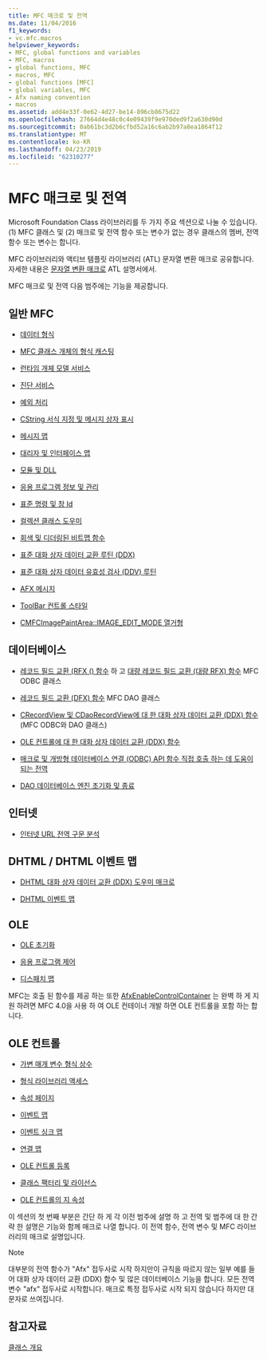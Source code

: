 ```yaml
---
title: MFC 매크로 및 전역
ms.date: 11/04/2016
f1_keywords:
- vc.mfc.macros
helpviewer_keywords:
- MFC, global functions and variables
- MFC, macros
- global functions, MFC
- macros, MFC
- global functions [MFC]
- global variables, MFC
- Afx naming convention
- macros
ms.assetid: add4e33f-0e62-4d27-be14-896cb8675d22
ms.openlocfilehash: 27664d4e48c0c4e09439f9e970ded9f2a630d90d
ms.sourcegitcommit: 0ab61bc3d2b6cfbd52a16c6ab2b97a8ea1864f12
ms.translationtype: MT
ms.contentlocale: ko-KR
ms.lasthandoff: 04/23/2019
ms.locfileid: "62310277"
---
```

# <a name="mfc-macros-and-globals"></a>MFC 매크로 및 전역

Microsoft Foundation Class 라이브러리를 두 가지 주요 섹션으로 나눌 수 있습니다. (1) MFC 클래스 및 (2) 매크로 및 전역 함수 또는 변수가 없는 경우 클래스의 멤버, 전역 함수 또는 변수는 합니다.

MFC 라이브러리와 액티브 템플릿 라이브러리 (ATL) 문자열 변환 매크로 공유합니다. 자세한 내용은 [문자열 변환 매크로](../../atl/reference/string-conversion-macros.md) ATL 설명서에서.

MFC 매크로 및 전역 다음 범주에는 기능을 제공합니다.

## <a name="general-mfc"></a>일반 MFC

- [데이터 형식](data-types-mfc.md)

- [MFC 클래스 개체의 형식 캐스팅](type-casting-of-mfc-class-objects.md)

- [런타임 개체 모델 서비스](run-time-object-model-services.md)

- [진단 서비스](diagnostic-services.md)

- [예외 처리](exception-processing.md)

- [CString 서식 지정 및 메시지 상자 표시](cstring-formatting-and-message-box-display.md)

- [메시지 맵](message-map-macros-mfc.md)

- [대리자 및 인터페이스 맵](delegate-and-interface-maps.md)

- [모듈 및 DLL](extension-dll-macros.md)

- [응용 프로그램 정보 및 관리](application-information-and-management.md)

- [표준 명령 및 창 Id](standard-command-and-window-ids.md)

- [컬렉션 클래스 도우미](collection-class-helpers.md)

- [회색 및 디더링된 비트맵 함수](gray-and-dithered-bitmap-functions.md)

- [표준 대화 상자 데이터 교환 루틴 (DDX)](standard-dialog-data-exchange-routines.md)

- [표준 대화 상자 데이터 유효성 검사 (DDV) 루틴](standard-dialog-data-validation-routines.md)

- [AFX 메시지](afx-messages.md)

- [ToolBar 컨트롤 스타일](toolbar-control-styles.md)

- [CMFCImagePaintArea::IMAGE_EDIT_MODE 열거형](cmfcimagepaintarea-image-edit-mode-enumeration.md)

## <a name="database"></a>데이터베이스

- [레코드 필드 교환 (RFX () 함수](record-field-exchange-functions.md) 하 고 [대량 레코드 필드 교환 (대량 RFX) 함수](record-field-exchange-functions.md) MFC ODBC 클래스

- [레코드 필드 교환 (DFX) 함수](record-field-exchange-functions.md) MFC DAO 클래스

- [CRecordView 및 CDaoRecordView에 대 한 대화 상자 데이터 교환 (DDX) 함수](dialog-data-exchange-functions-for-crecordview-and-cdaorecordview.md) (MFC ODBC와 DAO 클래스)

- [OLE 컨트롤에 대 한 대화 상자 데이터 교환 (DDX) 함수](dialog-data-exchange-functions-for-ole-controls.md)

- [매크로 및 개방형 데이터베이스 연결 (ODBC) API 함수 직접 호출 하는 데 도움이 되는 전역](database-macros-and-globals.md)

- [DAO 데이터베이스 엔진 초기화 및 종료](dao-database-engine-initialization-and-termination.md)

## <a name="internet"></a>인터넷

- [인터넷 URL 전역 구문 분석](internet-url-parsing-globals.md)

## <a name="dhtml--dhtml-event-maps"></a>DHTML / DHTML 이벤트 맵

- [DHTML 대화 상자 데이터 교환 (DDX) 도우미 매크로](ddx-dhtml-helper-macros.md)

- [DHTML 이벤트 맵](dhtml-event-maps.md)

## <a name="ole"></a>OLE

- [OLE 초기화](ole-initialization.md)

- [응용 프로그램 제어](application-control.md)

- [디스패치 맵](dispatch-maps.md)

MFC는 호출 된 함수를 제공 하는 또한 [AfxEnableControlContainer](ole-initialization.md#afxenablecontrolcontainer) 는 완벽 하 게 지원 하려면 MFC 4.0을 사용 하 여 OLE 컨테이너 개발 하면 OLE 컨트롤을 포함 하는 합니다.

## <a name="ole-controls"></a>OLE 컨트롤

- [가변 매개 변수 형식 상수](variant-parameter-type-constants.md)

- [형식 라이브러리 액세스](type-library-access.md)

- [속성 페이지](property-pages-mfc.md)

- [이벤트 맵](event-maps.md)

- [이벤트 싱크 맵](event-sink-maps.md)

- [연결 맵](connection-maps.md)

- [OLE 컨트롤 등록](registering-ole-controls.md)

- [클래스 팩터리 및 라이선스](class-factories-and-licensing.md)

- [OLE 컨트롤의 지 속성](persistence-of-ole-controls.md)

이 섹션의 첫 번째 부분은 간단 하 게 각 이전 범주에 설명 하 고 전역 및 범주에 대 한 간략 한 설명은 기능와 함께 매크로 나열 합니다. 이 전역 함수, 전역 변수 및 MFC 라이브러리의 매크로 설명입니다.

> [!NOTE]
>  대부분의 전역 함수가 "Afx" 접두사로 시작 하지만이 규칙을 따르지 않는 일부 예를 들어 대화 상자 데이터 교환 (DDX) 함수 및 많은 데이터베이스 기능을 합니다. 모든 전역 변수 "afx" 접두사로 시작합니다. 매크로 특정 접두사로 시작 되지 않습니다 하지만 대문자로 쓰여집니다.

## <a name="see-also"></a>참고자료

[클래스 개요](../../mfc/class-library-overview.md)

